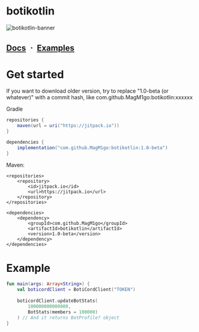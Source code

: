 # botikotlin

![botikotlin-banner](https://media.discordapp.net/attachments/1052589926119641098/1222579608361107538/image.png?ex=6616bafd&is=660445fd&hm=c481c590aa338a19540b8bfc24d478b341d24dec1b4dcbf2802cffe1db3ace33&=&format=webp&quality=lossless&width=1366&height=663)

## [Docs](https://magmigo2.gitbook.io/boticord-kotlin/) ㆍ [Examples](https://github.com/MagM1go/botikotlin/tree/main/examples)

# Get started

If you want to download older version, try to replace "1.0-beta (or whatever)" with a commit hash, like com.github.MagM1go:botikotlin:xxxxxx

Gradle
```gradle
repositories {
    maven(url = uri("https://jitpack.io"))
}

dependencies {
    implementation("com.github.MagM1go:botikotlin:1.0-beta")
}
```

Maven:
```maven
<repositories>
    <repository>
        <id>jitpack.io</id>
        <url>https://jitpack.io</url>
    </repository>
</repositories>

<dependencies>
    <dependency>
        <groupId>com.github.MagM1go</groupId>
        <artifactId>botikotlin</artifactId>
        <version>1.0-beta</version>
    </dependency>
</dependencies>
```
# Example
```kotlin
fun main(args: Array<String>) {
    val boticordClient = BotiCordClient("TOKEN")
    
    boticordClient.updateBotStats(
        100000000000000, 
        BotStats(members = 100000)
    ) // And it returns BotProfile? object
}
```
